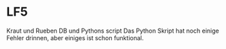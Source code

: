 # LF5
Kraut und Rueben DB und Pythons script
Das Python Skript hat noch einige Fehler drinnen, aber einiges ist schon funktional.
